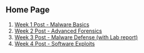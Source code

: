## Home Page
1.  [Week 1 Post - Malware Basics](Week1/malware_basics.md)
2.  [Week 2 Post - Advanced Forensics](pages/adv_forensics.md)
3.  [Week 3 Post - Malware Defense (with Lab report)](pages/week3_mal_defense.md)
4.  [Week 4 Post - Software Exploits](pages/software_exploits.md)
